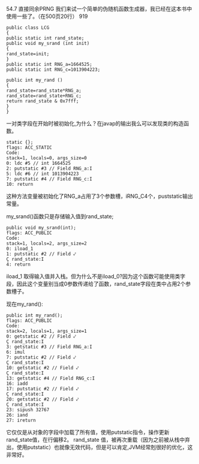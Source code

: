 54.7 直接同余PRNG
我们来试一个简单的伪随机函数生成器，我已经在这本书中使用一些了。（在500页20行）
919


    public class LCG
    {
    public static int rand_state;
    public void my_srand (int init)
    {
    rand_state=init;
    }
    public static int RNG_a=1664525;
    public static int RNG_c=1013904223;
    
    public int my_rand ()
    {
    rand_state=rand_state*RNG_a;
    rand_state=rand_state+RNG_c;
    return rand_state & 0x7fff;
    }
    }


一对类字段在开始时被初始化,为什么？在javap的输出我么可以发现类的构造函数。

    static {};
    flags: ACC_STATIC
    Code:
    stack=1, locals=0, args_size=0
    0: ldc #5 // int 1664525
    2: putstatic #3 // Field RNG_a:I
    5: ldc #6 // int 1013904223
    7: putstatic #4 // Field RNG_c:I
    10: return

这种方法变量被初始化了RNG_a占用了3个参数槽，iRNG_C4个，puststatic输出常量。

my_srand()函数只是存储输入值到rand_state;

    public void my_srand(int);
    flags: ACC_PUBLIC
    Code:
    stack=1, locals=2, args_size=2
    0: iload_1
    1: putstatic #2 // Field ⤦
    Ç rand_state:I
    4: return

 iload_1 取得输入值并入栈。但为什么不是iload_0?因为这个函数可能使用类字段，因此这个变量别当成0参数传递给了函数，rand_state字段在类中占用2个参数槽子。

现在my_rand():

    public int my_rand();
    flags: ACC_PUBLIC
    Code:
    stack=2, locals=1, args_size=1
    0: getstatic #2 // Field ⤦
    Ç rand_state:I
    3: getstatic #3 // Field RNG_a:I
    6: imul
    7: putstatic #2 // Field ⤦
    Ç rand_state:I
    10: getstatic #2 // Field ⤦
    Ç rand_state:I
    13: getstatic #4 // Field RNG_c:I
    16: iadd
    17: putstatic #2 // Field ⤦
    Ç rand_state:I
    20: getstatic #2 // Field ⤦
    Ç rand_state:I
    23: sipush 32767
    26: iand
    27: ireturn

它仅仅是从对象的字段中加载了所有值，使用putstatic指令，操作更新rand_state值，在行偏移2。
 rand_state 值，被再次重载（因为之前被从栈中弃出，使用putstatic）也就像无效代码，但是可以肯定,JVM经常剋很好的优化，这非常好。

